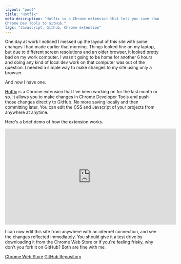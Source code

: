 ```yaml
---
layout: "post"
title: "Hotfix"
meta-description: "Hotfix is a Chrome extension that lets you save changes in 
Chrome Dev Tools to GitHub."
tags: "Javascript, Github, Chrome extension"
---
```


One day at work I noticed I messed up the layout of this site with some changes 
I had made earlier that morning. Things looked fine on my laptop, but due to
different screen resolutions and an older browser, it looked pretty bad on my work computer. I wasn't going to be home for another 6 hours and doing any kind of local
dev work on that computer was out of the question. I needed a simple way 
to make changes to my site using only a browser.

And now I have one.

[Hotfix][1] is a Chrome extension that I've been working on for the last month or so. 
It allows you to make changes in Chrome Developer Tools and push those changes directly to 
GitHub. No more saving locally and then committing later. You can edit the CSS and 
Javscript of your projects from anywhere at anytime.

Here's a brief demo of how the extension works. 

<iframe width="560" height="315" src="http://www.youtube.com/embed/ASRf2XC1wtU" frameborder="0" allowfullscreen></iframe>

I can now edit this site from anywhere with an 
internet connection, and see the changes reflected immediately. You should give it a test drive by downloading it from the Chrome Web Store or if you're feeling frisky, why don't you fork it on GitHub? Both are fine with me. 


<div class= "buttons-wrap">
	<a href="https://chrome.google.com/webstore/detail/hotfix/bfmckmhcljhakgkngnfjhmmffaabdafi"><span class="cws-link">Chrome Web Store</span></a>
	<a href="https://github.com/FajitaNachos/hotfix"><span class="github-link">
	GitHub Repository</span></a>
</div>


[1]: https://chrome.google.com/webstore/detail/hotfix/bfmckmhcljhakgkngnfjhmmffaabdafi
[2]: /img/hotfix-logo.png "hotfix"
